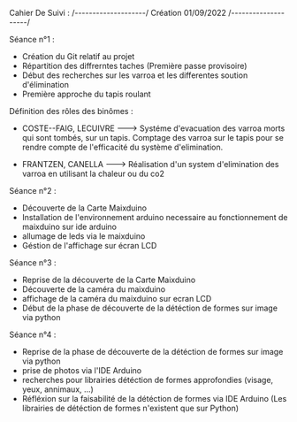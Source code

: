 Cahier De Suivi :
/--------------------/
Création 01/09/2022
/--------------------/

Séance n°1 : 

- Création du Git relatif au projet
- Répartition des diffrerntes taches (Première passe provisoire)
- Début des recherches sur les varroa et les differentes soution d'élimination
- Première approche du tapis roulant

Définition des rôles des binômes :

- COSTE--FAIG, LECUIVRE ---> Systéme d'evacuation des varroa morts qui sont tombés, sur un tapis. Comptage des varroa sur le tapis pour se rendre compte de l'efficacité du système d'elimination.
 
 
- FRANTZEN, CANELLA ---> Réalisation d'un system d'elimination des varroa en utilisant la chaleur ou du co2

Séance n°2 :

- Découverte de la Carte Maixduino
- Installation de l'environnement arduino necessaire au fonctionnement de maixduino sur ide arduino
- allumage de leds via le maixduino
- Géstion de l'affichage sur écran LCD 

Séance n°3 :

- Reprise de la découverte de la Carte Maixduino
- Découverte de la caméra du maixduino
- affichage de la caméra du maixduino sur ecran LCD
- Début de la phase de découverte de la détéction de formes sur image via python

Séance n°4 :

- Reprise de la phase de découverte de la détéction de formes sur image via python
- prise de photos via l'IDE Arduino
- recherches pour librairies détéction de formes approfondies (visage, yeux, annimaux, ...)
- Réfléxion sur la faisabilité de la détéction de formes via IDE Arduino (Les librairies de détéction de formes n'existent que sur Python)

